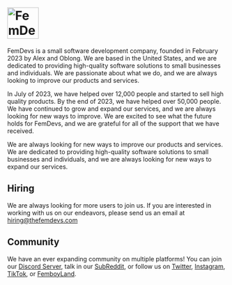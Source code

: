 # <img height=72 alt="FemDevs Logo" src="https://cdn.thefemdevs.com/assets/images/icon/pink"/>

FemDevs is a small software development company, founded in February 2023 by Alex and Oblong. We are based in the United States, and we are dedicated to providing high-quality software solutions to small businesses and individuals. We are passionate about what we do, and we are always looking to improve our products and services.

In July of 2023, we have helped over 12,000 people and started to sell high quality products. By the end of 2023, we have helped over 50,000 people. We have continued to grow and expand our services, and we are always looking for new ways to improve. We are excited to see what the future holds for FemDevs, and we are grateful for all of the support that we have received.

We are always looking for new ways to improve our products and services. We are dedicated to providing high-quality software solutions to small businesses and individuals, and we are always looking for new ways to expand our services.

## Hiring

We are always looking for more users to join us. If you are interested in working with us on our endeavors, please send us an email at <hiring@thefemdevs.com>

## Community

We have an ever expanding community on multiple platforms! You can join our [Discord Server](https://discord.gg/FgQvDW8jtr), talk in our [SubReddit](https://reddit.com/r/femdevs), or follow us on [Twitter](https://x.com/officialfemdevs), [Instagram](https://instagram.com/officialfemdevs), [TikTok](https://tiktok.com/@femdevs), or [FemboyLand](https://femboyland.eu/view-persons-profile/femdevs).
